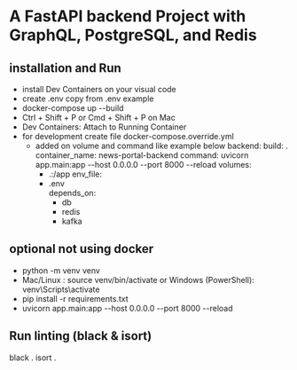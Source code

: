 # A FastAPI backend Project with GraphQL, PostgreSQL, and Redis
## installation and Run
- install Dev Containers on your visual code
- create .env copy from .env example
- docker-compose up --build
- Ctrl + Shift + P or Cmd + Shift + P on Mac
- Dev Containers: Attach to Running Container
- for development create file docker-compose.override.yml 
  - added on volume and command like example below
  backend:
    build: .
    container_name: news-portal-backend
    command: uvicorn app.main:app --host 0.0.0.0 --port 8000 --reload
    volumes:
      - .:/app 
    env_file:
    - .env  
    depends_on:
      - db
      - redis
      - kafka

## optional not using docker
- python -m venv venv
- Mac/Linux : source venv/bin/activate or Windows (PowerShell): venv\Scripts\activate
- pip install -r requirements.txt
- uvicorn app.main:app --host 0.0.0.0 --port 8000 --reload


## Run linting (black & isort)
black .
isort .